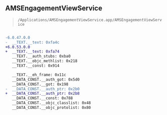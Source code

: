 ## AMSEngagementViewService

> `/Applications/AMSEngagementViewService.app/AMSEngagementViewService`

```diff

-6.0.47.0.0
-  __TEXT.__text: 0xfa4c
+6.0.53.0.0
+  __TEXT.__text: 0xfa74
   __TEXT.__auth_stubs: 0xba0
   __TEXT.__objc_methlist: 0x218
   __TEXT.__const: 0x914

   __TEXT.__eh_frame: 0x11c
   __DATA_CONST.__auth_got: 0x5d0
   __DATA_CONST.__got: 0x198
-  __DATA_CONST.__auth_ptr: 0x2b0
+  __DATA_CONST.__auth_ptr: 0x2b8
   __DATA_CONST.__const: 0x788
   __DATA_CONST.__objc_classlist: 0x48
   __DATA_CONST.__objc_protolist: 0x80

```
